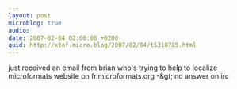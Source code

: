 ```yaml
---
layout: post
microblog: true
audio: 
date: 2007-02-04 02:00:00 +0200
guid: http://xtof.micro.blog/2007/02/04/t5310785.html
---
```

just received an email from brian who's trying to help to localize microformats website on fr.microformats.org -&amp;gt; no answer on irc
